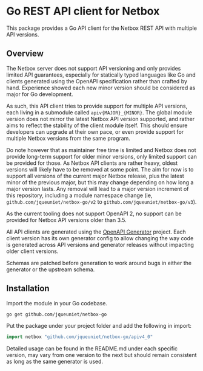 # Go REST API client for Netbox

This package provides a Go API client for the Netbox REST API with multiple API versions.

## Overview

The Netbox server does not support API versioning and only provides limited API guarantees, especially for statically 
typed languages like Go and clients generated using the OpenAPI specification rather than crafted by hand. Experience 
showed each new minor version should be considered as major for Go development.

As such, this API client tries to provide support for multiple API versions, each living in a submodule called 
`apiv{MAJOR}_{MINOR}`. The global module version does not mirror the latest Netbox API version supported, and rather 
aims to reflect the stability of the client module itself. This should ensure developers can upgrade at their own pace, 
or even provide support for multiple Netbox versions from the same program.

Do note however that as maintainer free time is limited and Netbox does not provide long-term support for older minor 
versions, only limited support can be provided for those. As Netbox API clients are rather heavy, oldest versions will 
likely have to be removed at some point. The aim for now is to support all versions of the current major Netbox release,
plus the latest minor of the previous major, but this may change depending on how long a major version lasts. Any removal
will lead to a major version increment of this repository, including a module namespace change (ie, 
`github.com/jqueuniet/netbox-go/v2` to `github.com/jqueuniet/netbox-go/v3`).

As the current tooling does not support OpenAPI 2, no support can be provided for Netbox API versions older than 3.5.

All API clients are generated using the [OpenAPI Generator](https://openapi-generator.tech) project. Each client version
has its own generator config to allow changing the way code is generated across API versions and generator releases 
without impacting older client versions.

Schemas are patched before generation to work around bugs in either the generator or the upstream schema.

## Installation

Import the module in your Go codebase.

```sh
go get github.com/jqueuniet/netbox-go
```

Put the package under your project folder and add the following in import:

```go
import netbox "github.com/jqueuniet/netbox-go/apiv4_0"
```

Detailed usage can be found in the README.md under each specific version, may vary from one version to the next but 
should remain consistent as long as the same generator is used.
